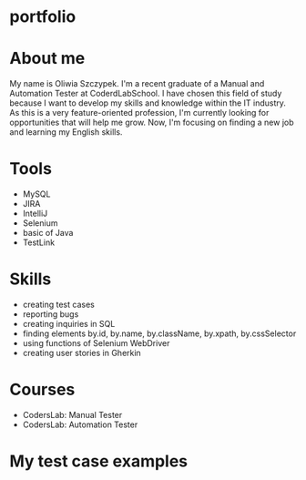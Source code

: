 # portfolio

# About me

My name is Oliwia Szczypek. I'm a recent graduate of a Manual and Automation Tester at CoderdLabSchool.
I have chosen this field of study because I want to develop my skills and knowledge within the IT industry. 
As this is a very feature-oriented profession, I'm currently looking for opportunities that will help me grow. 
Now, I'm focusing on finding a new job and learning my English skills.

# Tools

- MySQL 
- JIRA
- IntelliJ
- Selenium 
- basic of Java
- TestLink

# Skills

- creating test cases
- reporting bugs
- creating inquiries in SQL
- finding elements by.id, by.name, by.className, by.xpath, by.cssSelector
- using functions of Selenium WebDriver
- creating user stories in Gherkin 

# Courses

- CodersLab: Manual Tester
- CodersLab: Automation Tester

# My test case examples

